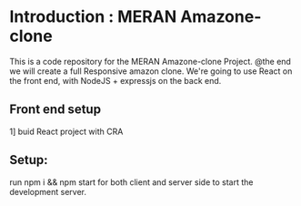 # Introduction : MERAN Amazone-clone
This is a code repository for the MERAN Amazone-clone Project.
@the end we will create a full Responsive amazon clone. We're going to use React on the front end, with NodeJS + expressjs  on the back end.

## Front end setup

1] buid React project with CRA

## Setup:

run npm i && npm start for both client and server side to start the development server.
